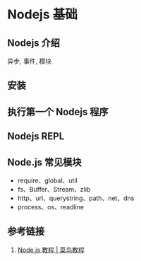 <!--
 * @Author: fu.nan
 * @Date: 2020-05-09 11:41:56
 * @LastEditors: SilvesterChiao
 * @LastEditTime: 2020-05-11 14:31:39
 -->
# Nodejs 基础

## Nodejs 介绍

异步, 事件, 模块

## 安装

## 执行第一个 Nodejs 程序

## Nodejs REPL

## Node.js 常见模块

- require、global、util
- fs、Buffer、Stream、zlib
- http、url、querystring、path、net、dns
- process、os、readline

## 参考链接

1. [Node.js 教程 | 菜鸟教程](https://www.runoob.com/nodejs/nodejs-router.html)
